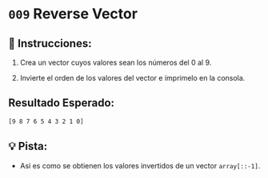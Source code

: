 # `009` Reverse Vector

## 📝 Instrucciones:

1. Crea un vector cuyos valores sean los números del 0 al 9.

2. Invierte el orden de los valores del vector e imprimelo en la consola.

## Resultado Esperado:

```bash
[9 8 7 6 5 4 3 2 1 0]
```

## 💡 Pista:

+ Así es como se obtienen los valores invertidos de un vector `array[::-1]`.
